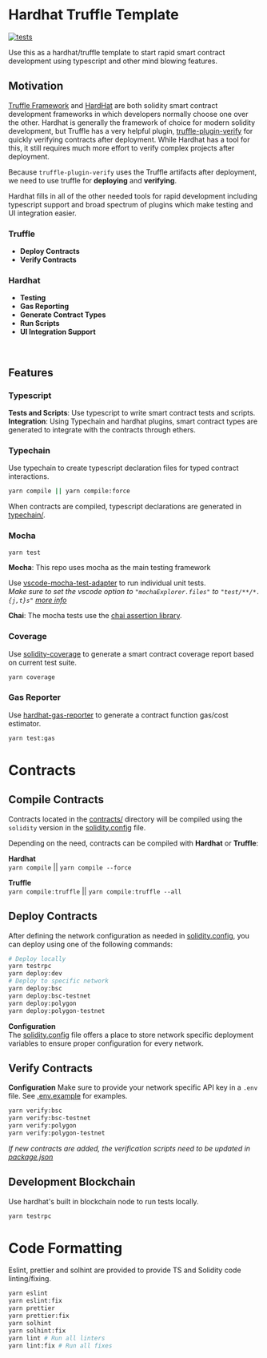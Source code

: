# Hardhat Truffle Template
[![tests](https://github.com/DeFiFoFum/hardhat-truffle-template/actions/workflows/tests.yml/badge.svg)](https://github.com/DeFiFoFum/hardhat-truffle-template/actions/workflows/tests.yml)

<!-- TODO: Features
- Hardhat React
- Husky to generate types and lint checking before commits
- Contract size
 -->
 <!-- # Scripts & Tasks -->
<!-- TODO: Provide info on writing and running scripts -->
<!-- TODO: Provide info on writing and running tasks -->

Use this as a hardhat/truffle template to start rapid smart contract development using typescript and other mind blowing features.

## Motivation
[Truffle Framework](https://www.trufflesuite.com/) and [HardHat](https://hardhat.org/) are both solidity smart contract development frameworks in which developers normally choose one over the other. Hardhat is generally the framework of choice for modern solidity development, but Truffle has a very helpful plugin, [truffle-plugin-verify](https://github.com/rkalis/truffle-plugin-verify#readme) for quickly verifying contracts after deployment. While Hardhat has a tool for this, it still requires much more effort to verify complex projects after deployment.  

Because `truffle-plugin-verify` uses the Truffle artifacts after deployment, we need to use truffle for **deploying** and **verifying**.  

Hardhat fills in all of the other needed tools for rapid development including typescript support and broad spectrum of plugins which make testing and UI integration easier.

### Truffle
* **Deploy Contracts**
* **Verify Contracts**

### Hardhat
* **Testing**
* **Gas Reporting**
* **Generate Contract Types**
* **Run Scripts**
* **UI Integration Support**

<br>

## Features

### Typescript

**Tests and Scripts**: Use typescript to write smart contract tests and scripts.  
**Integration**: Using Typechain and hardhat plugins, smart contract types are generated to integrate with the contracts through ethers.


### Typechain

Use typechain to create typescript declaration files for typed contract interactions.

```bash
yarn compile || yarn compile:force
```

When contracts are compiled, typescript declarations are generated in [typechain/](./typechain).

### Mocha

```bash
yarn test
```

**Mocha**: This repo uses mocha as the main testing framework

Use [vscode-mocha-test-adapter](https://marketplace.visualstudio.com/items?itemName=hbenl.vscode-mocha-test-adapter) to run individual unit tests.  
_Make sure to set the vscode option to `"mochaExplorer.files"` to `"test/**/*.{j,t}s"` [more info](https://hardhat.org/guides/vscode-tests.html)_

**Chai**: The mocha tests use the [chai assertion library](https://www.chaijs.com/).

### Coverage

Use [solidity-coverage](https://hardhat.org/plugins/solidity-coverage.html) to generate a smart contract coverage report based on current test suite.

```bash
yarn coverage
```

### Gas Reporter

Use [hardhat-gas-reporter](https://hardhat.org/plugins/hardhat-gas-reporter.html) to generate a contract function gas/cost estimator.

```bash
yarn test:gas
```

# Contracts

## Compile Contracts
Contracts located in the [contracts/](./contracts) directory will be compiled using the `solidity` version in the [solidity.config](./solidity.config.ts) file.

Depending on the need, contracts can be compiled with **Hardhat** or **Truffle**:

**Hardhat**  
`yarn compile` || `yarn compile --force`  

**Truffle**  
`yarn compile:truffle` || `yarn compile:truffle --all`  
 

## Deploy Contracts

After defining the network configuration as needed in [solidity.config](./solidity.config.ts), you can deploy using one of the following commands:  

```bash
# Deploy locally
yarn testrpc
yarn deploy:dev
# Deploy to specific network
yarn deploy:bsc
yarn deploy:bsc-testnet
yarn deploy:polygon
yarn deploy:polygon-testnet
```

**Configuration**   
The [solidity.config](./solidity.config.ts) file offers a place to store network specific deployment variables to ensure proper configuration for every network.  

## Verify Contracts
**Configuration**
Make sure to provide your network specific API key in a `.env` file. See [.env.example](./.env.example) for examples.


```bash
yarn verify:bsc
yarn verify:bsc-testnet
yarn verify:polygon
yarn verify:polygon-testnet
```

_If new contracts are added, the verification scripts need to be updated in [package.json](./package.json)_


## Development Blockchain

Use hardhat's built in blockchain node to run tests locally.

```bash
yarn testrpc
```



# Code Formatting

Eslint, prettier and solhint are provided to provide TS and Solidity code linting/fixing.

```bash
yarn eslint
yarn eslint:fix
yarn prettier
yarn prettier:fix
yarn solhint
yarn solhint:fix
yarn lint # Run all linters
yarn lint:fix # Run all fixes
```
